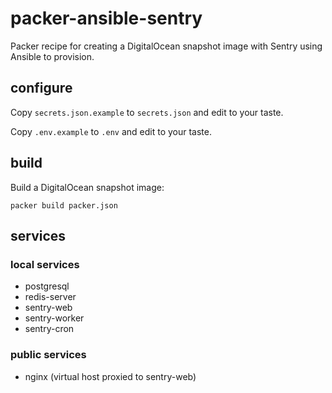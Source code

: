 # packer-ansible-sentry

Packer recipe for creating a DigitalOcean snapshot image with Sentry using Ansible to provision.

## configure

Copy `secrets.json.example` to `secrets.json` and edit to your taste.

Copy `.env.example` to `.env` and edit to your taste.

## build

Build a DigitalOcean snapshot image:

    packer build packer.json

## services

### local services
- postgresql
- redis-server
- sentry-web
- sentry-worker
- sentry-cron

### public services
- nginx (virtual host proxied to sentry-web)
